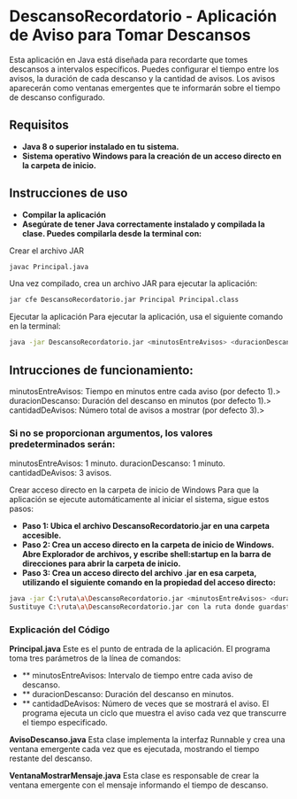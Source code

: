 # DescansoRecordatorio - Aplicación de Aviso para Tomar Descansos
Esta aplicación en Java está diseñada para recordarte que tomes descansos a intervalos específicos. Puedes configurar el tiempo entre los avisos, la duración de cada descanso y la cantidad de avisos. Los avisos aparecerán como ventanas emergentes que te informarán sobre el tiempo de descanso configurado.

## Requisitos
- **Java 8 o superior instalado en tu sistema.**
- **Sistema operativo Windows para la creación de un acceso directo en la carpeta de inicio.**
## Instrucciones de uso
- **Compilar la aplicación**
- **Asegúrate de tener Java correctamente instalado y compilada la clase. Puedes compilarla desde la terminal con:**

Crear el archivo JAR
```bash
javac Principal.java
```

Una vez compilado, crea un archivo JAR para ejecutar la aplicación:
```bash
jar cfe DescansoRecordatorio.jar Principal Principal.class
```
Ejecutar la aplicación
Para ejecutar la aplicación, usa el siguiente comando en la terminal:

```bash
java -jar DescansoRecordatorio.jar <minutosEntreAvisos> <duracionDescanso> <cantidadDeAvisos>
```
## Intrucciones de funcionamiento:
minutosEntreAvisos: Tiempo en minutos entre cada aviso (por defecto 1).>
duracionDescanso: Duración del descanso en minutos (por defecto 1).>
cantidadDeAvisos: Número total de avisos a mostrar (por defecto 3).>

### Si no se proporcionan argumentos, los valores predeterminados serán:
minutosEntreAvisos: 1 minuto.
duracionDescanso: 1 minuto.
cantidadDeAvisos: 3 avisos.

Crear acceso directo en la carpeta de inicio de Windows
Para que la aplicación se ejecute automáticamente al iniciar el sistema, sigue estos pasos:

- **Paso 1: Ubica el archivo DescansoRecordatorio.jar en una carpeta accesible.**
- **Paso 2: Crea un acceso directo en la carpeta de inicio de Windows. Abre Explorador de archivos, y escribe shell:startup en la barra de direcciones para abrir la carpeta de inicio.**
- **Paso 3: Crea un acceso directo del archivo .jar en esa carpeta, utilizando el siguiente comando en la propiedad del acceso directo:**
```bash
java -jar C:\ruta\a\DescansoRecordatorio.jar <minutosEntreAvisos> <duracionDescanso> <cantidadDeAvisos>
Sustituye C:\ruta\a\DescansoRecordatorio.jar con la ruta donde guardaste el archivo JAR y ajusta los valores de los parámetros según desees.
```

### Explicación del Código
**Principal.java**
Este es el punto de entrada de la aplicación. El programa toma tres parámetros de la línea de comandos:

- ** minutosEntreAvisos: Intervalo de tiempo entre cada aviso de descanso.
- ** duracionDescanso: Duración del descanso en minutos.
- ** cantidadDeAvisos: Número de veces que se mostrará el aviso.
El programa ejecuta un ciclo que muestra el aviso cada vez que transcurre el tiempo especificado.

**AvisoDescanso.java**
Esta clase implementa la interfaz Runnable y crea una ventana emergente cada vez que es ejecutada, mostrando el tiempo restante del descanso.

**VentanaMostrarMensaje.java**
Esta clase es responsable de crear la ventana emergente con el mensaje informando el tiempo de descanso.
